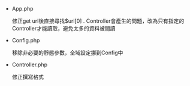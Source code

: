 <ul>
<li>App.php</li>
<p>修正get url後直接尋找$url[0] . Controller會產生的問題，改為只有指定的Controller才能讀取，避免太多的資料被閱讀</p>
<li>Config.php</li>
<p>移除非必要的靜態參數，全域設定挪到Config中</p>
<li>Controller.php</li>
<p>修正撰寫格式</p>
</ul>